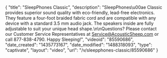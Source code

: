 {
    "title": "SleepPhones Classic",
    "description": "SleepPhones\u00ae Classic provides superior sound quality with eco-friendly, lead-free electronics.  They feature a four-foot braided fabric cord and are compatible with any device with a standard 3.5 mm audio jack.  The speakers inside are fully adjustable to suit your unique head shape.\n\nQuestions?  Please contact our Customer Service Representatives at Service@AcousticSheep.com or call 877-838-4790.  Happy Sleeping!",
    "videoid": "85590686",
    "date_created": "1435773167",
    "date_modified": "1488318093",
    "type": "captivate",
    "layout": "video",
    "url": "\/v\/sleepphones-classic\/85590686"
}
